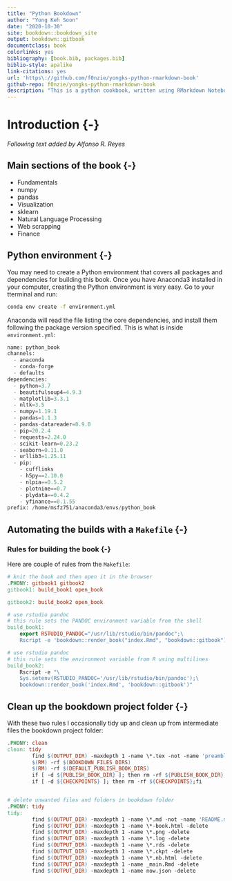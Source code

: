 ```yaml
---
title: "Python Bookdown"
author: "Yong Keh Soon"
date: "2020-10-30"
site: bookdown::bookdown_site
output: bookdown::gitbook
documentclass: book
colorlinks: yes
bibliography: [book.bib, packages.bib]
biblio-style: apalike
link-citations: yes
url: 'https\://github.com/f0nzie/yongks-python-rmarkdown-book'
github-repo: f0nzie/yongks-python-rmarkdown-book
description: "This is a python cookbook, written using RMarkdown Notebook. It is made possible by using reticulate R library as the bridge between R and Python."
---
```




# Introduction {-}

*Following text added by Alfonso R. Reyes*

## Main sections of the book {-}

* Fundamentals
* numpy
* pandas
* Visualization
* sklearn
* Natural Language Processing
* Web scrapping
* Finance



## Python environment {-}
You may need to create a Python environment that covers all packages and dependencies for building this book. Once you have Anaconda3 installed in your computer, creating the Python environment is very easy. Go to your tterminal and run:

```bash
conda env create -f environment.yml
```

Anaconda will read the file listing the core dependencies, and install them following the package version specified. This is what is inside `environment.yml`:

```python
name: python_book
channels:
  - anaconda
  - conda-forge
  - defaults
dependencies:
  - python=3.7
  - beautifulsoup4=4.9.3
  - matplotlib=3.3.1
  - nltk=3.5
  - numpy=1.19.1
  - pandas=1.1.3
  - pandas-datareader=0.9.0
  - pip=20.2.4
  - requests=2.24.0
  - scikit-learn=0.23.2
  - seaborn=0.11.0
  - urllib3=1.25.11
  - pip:
    - cufflinks
    - h5py==2.10.0
    - nlpia==0.5.2
    - plotnine==0.7
    - plydata==0.4.2
    - yfinance==0.1.55
prefix: /home/msfz751/anaconda3/envs/python_book
```



## Automating the builds with a `Makefile` {-}


### Rules for building the book {-}
Here are couple of rules from the `Makefile`:

```makefile
# knit the book and then open it in the browser
.PHONY: gitbook1 gitbook2
gitbook1: build_book1 open_book

gitbook2: build_book2 open_book

# use rstudio pandoc
# this rule sets the PANDOC environment variable from the shell
build_book1:
	export RSTUDIO_PANDOC="/usr/lib/rstudio/bin/pandoc";\
	Rscript -e 'bookdown::render_book("index.Rmd", "bookdown::gitbook")'

# use rstudio pandoc
# this rule sets the environment variable from R using multilines
build_book2:
	Rscript -e "\
	Sys.setenv(RSTUDIO_PANDOC='/usr/lib/rstudio/bin/pandoc');\
	bookdown::render_book('index.Rmd', 'bookdown::gitbook')"
```

## Clean up the bookdown project folder {-}
With these two rules I occasionally tidy up and clean up from intermediate files the bookdown project folder:

```makefile
.PHONY: clean
clean: tidy
		find $(OUTPUT_DIR) -maxdepth 1 -name \*.tex -not -name 'preamble.tex' -delete
		$(RM) -rf $(BOOKDOWN_FILES_DIRS)
		$(RM) -rf $(DEFAULT_PUBLISH_BOOK_DIRS)
		if [ -d ${PUBLISH_BOOK_DIR} ]; then rm -rf ${PUBLISH_BOOK_DIR};fi
		if [ -d ${CHECKPOINTS} ]; then rm -rf ${CHECKPOINTS};fi


# delete unwanted files and folders in bookdown folder
.PHONY: tidy
tidy:
		find $(OUTPUT_DIR) -maxdepth 1 -name \*.md -not -name 'README.md' -delete
		find $(OUTPUT_DIR) -maxdepth 1 -name \*-book.html -delete
		find $(OUTPUT_DIR) -maxdepth 1 -name \*.png -delete
		find $(OUTPUT_DIR) -maxdepth 1 -name \*.log -delete
		find $(OUTPUT_DIR) -maxdepth 1 -name \*.rds -delete
		find $(OUTPUT_DIR) -maxdepth 1 -name \*.ckpt -delete
		find $(OUTPUT_DIR) -maxdepth 1 -name \*.nb.html -delete
		find $(OUTPUT_DIR) -maxdepth 1 -name _main.Rmd -delete
		find $(OUTPUT_DIR) -maxdepth 1 -name now.json -delete		
```
